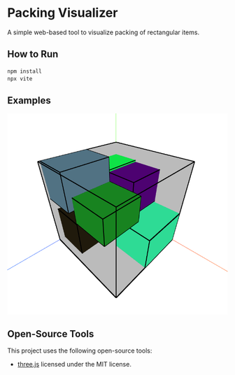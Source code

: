 # Packing Visualizer

A simple web-based tool to visualize packing of rectangular items.

## How to Run

```sh
npm install
npx vite
```

## Examples

![figure of the result](docs/example.png)

## Open-Source Tools

This project uses the following open-source tools:

- [three.js](https://github.com/mrdoob/three.js/) licensed under the MIT license.

